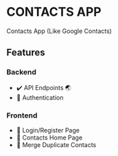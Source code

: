 # CONTACTS APP
Contacts App (Like Google Contacts)  
## Features
### Backend
* :heavy_check_mark: API Endpoints :earth_asia:
* :radio_button: Authentication

### Frontend
* :radio_button: Login/Register Page
* :radio_button: Contacts Home Page
* :radio_button: Merge Duplicate Contacts

